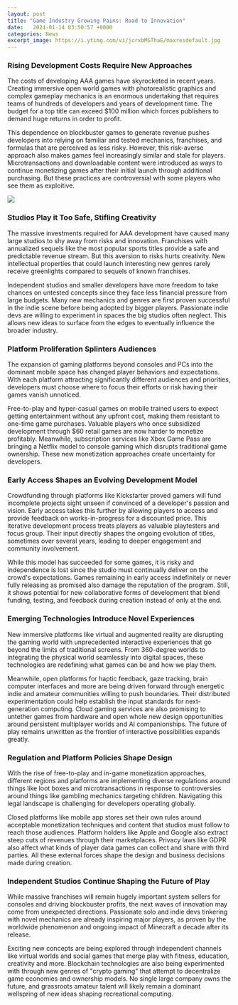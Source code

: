 ```yaml
---
layout: post
title: "Game Industry Growing Pains: Road to Innovation"
date:   2024-01-14 03:50:57 +0000
categories: News
excerpt_image: https://i.ytimg.com/vi/jcrxbMSThaE/maxresdefault.jpg
---
```

### Rising Development Costs Require New Approaches

The costs of developing AAA games have skyrocketed in recent years. Creating immersive open world games with photorealistic graphics and complex gameplay mechanics is an enormous undertaking that requires teams of hundreds of developers and years of development time. The budget for a top title can exceed $100 million which forces publishers to demand huge returns in order to profit. 

This dependence on blockbuster games to generate revenue pushes developers into relying on familiar and tested mechanics, franchises, and formulas that are perceived as less risky. However, this risk-averse approach also makes games feel increasingly similar and stale for players. Microtransactions and downloadable content were introduced as ways to continue monetizing games after their initial launch through additional purchasing. But these practices are controversial with some players who see them as exploitive.


![](https://i.ytimg.com/vi/jcrxbMSThaE/maxresdefault.jpg)
### Studios Play it Too Safe, Stifling Creativity

The massive investments required for AAA development have caused many large studios to shy away from risks and innovation. Franchises with annualized sequels like the most popular sports titles provide a safe and predictable revenue stream. But this aversion to risks hurts creativity. New intellectual properties that could launch interesting new genres rarely receive greenlights compared to sequels of known franchises. 

Independent studios and smaller developers have more freedom to take chances on untested concepts since they face less financial pressure from large budgets. Many new mechanics and genres are first proven successful in the indie scene before being adopted by bigger players. Passionate indie devs are willing to experiment in spaces the big studios often neglect. This allows new ideas to surface from the edges to eventually influence the broader industry.

### Platform Proliferation Splinters Audiences 

The expansion of gaming platforms beyond consoles and PCs into the dominant mobile space has changed player behaviors and expectations. With each platform attracting significantly different audiences and priorities, developers must choose where to focus their efforts or risk having their games vanish unnoticed. 

Free-to-play and hyper-casual games on mobile trained users to expect getting entertainment without any upfront cost, making them resistant to one-time game purchases. Valuable players who once subsidized development through $60 retail games are now harder to monetize profitably. Meanwhile, subscription services like Xbox Game Pass are bringing a Netflix model to console gaming which disrupts traditional game ownership. These new monetization approaches create uncertainty for developers.

### Early Access Shapes an Evolving Development Model

Crowdfunding through platforms like Kickstarter proved gamers will fund incomplete projects sight unseen if convinced of a developer's passion and vision. Early access takes this further by allowing players to access and provide feedback on works-in-progress for a discounted price. This iterative development process treats players as valuable playtesters and focus group. Their input directly shapes the ongoing evolution of titles, sometimes over several years, leading to deeper engagement and community involvement. 

While this model has succeeded for some games, it is risky and independence is lost since the studio must continually deliver on the crowd's expectations. Games remaining in early access indefinitely or never fully releasing as promised also damage the reputation of the program. Still, it shows potential for new collaborative forms of development that blend funding, testing, and feedback during creation instead of only at the end.

### Emerging Technologies Introduce Novel Experiences

New immersive platforms like virtual and augmented reality are disrupting the gaming world with unprecedented interactive experiences that go beyond the limits of traditional screens. From 360-degree worlds to integrating the physical world seamlessly into digital spaces, these technologies are redefining what games can be and how we play them. 

Meanwhile, open platforms for haptic feedback, gaze tracking, brain computer interfaces and more are being driven forward through energetic indie and amateur communities willing to push boundaries. Their distributed experimentation could help establish the input standards for next-generation computing. Cloud gaming services are also promising to untether games from hardware and open whole new design opportunities around persistent multiplayer worlds and AI companionships. The future of play remains unwritten as the frontier of interactive possibilities expands greatly.

### Regulation and Platform Policies Shape Design

With the rise of free-to-play and in-game monetization approaches, different regions and platforms are implementing diverse regulations around things like loot boxes and microtransactions in response to controversies around things like gambling mechanics targeting children. Navigating this legal landscape is challenging for developers operating globally. 

Closed platforms like mobile app stores set their own rules around acceptable monetization techniques and content that studios must follow to reach those audiences. Platform holders like Apple and Google also extract steep cuts of revenues through their marketplaces. Privacy laws like GDPR also affect what kinds of player data games can collect and share with third parties. All these external forces shape the design and business decisions made during creation.

### Independent Studios Continue Shaping the Future of Play

While massive franchises will remain hugely important system sellers for consoles and driving blockbuster profits, the next waves of innovation may come from unexpected directions. Passionate solo and indie devs tinkering with novel mechanics are already inspiring major players, as proven by the worldwide phenomenon and ongoing impact of Minecraft a decade after its release.

Exciting new concepts are being explored through independent channels like virtual worlds and social games that merge play with fitness, education, creativity and more. Blockchain technologies are also being experimented with through new genres of "crypto gaming" that attempt to decentralize game economies and ownership models. No single large company owns the future, and grassroots amateur talent will likely remain a dominant wellspring of new ideas shaping recreational computing.